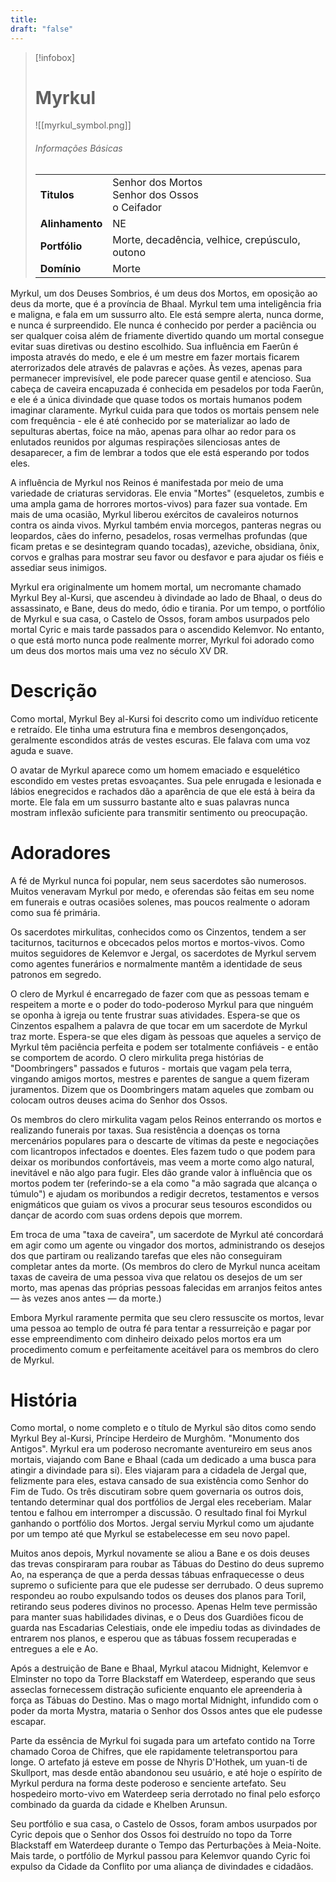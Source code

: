 ```yaml
---
title: 
draft: "false"
---
```

> [!infobox]
> # Myrkul
> ![[myrkul_symbol.png]]
> ###### Informações Básicas
> | | |
> | ---- | ---- |
> | **Titulos** | Senhor dos Mortos<br/>Senhor dos Ossos<br/>o Ceifador |
> | **Alinhamento** | NE |
> | **Portfólio** | Morte, decadência, velhice, crepúsculo, outono |
> | **Domínio** | Morte |

Myrkul, um dos Deuses Sombrios, é um deus dos Mortos, em oposição ao deus da morte, que é a província de Bhaal. Myrkul tem uma inteligência fria e maligna, e fala em um sussurro alto. Ele está sempre alerta, nunca dorme, e nunca é surpreendido. Ele nunca é conhecido por perder a paciência ou ser qualquer coisa além de friamente divertido quando um mortal consegue evitar suas diretivas ou destino escolhido. Sua influência em Faerûn é imposta através do medo, e ele é um mestre em fazer mortais ficarem aterrorizados dele através de palavras e ações. Às vezes, apenas para permanecer imprevisível, ele pode parecer quase gentil e atencioso. Sua cabeça de caveira encapuzada é conhecida em pesadelos por toda Faerûn, e ele é a única divindade que quase todos os mortais humanos podem imaginar claramente. Myrkul cuida para que todos os mortais pensem nele com frequência - ele é até conhecido por se materializar ao lado de sepulturas abertas, foice na mão, apenas para olhar ao redor para os enlutados reunidos por algumas respirações silenciosas antes de desaparecer, a fim de lembrar a todos que ele está esperando por todos eles.

A influência de Myrkul nos Reinos é manifestada por meio de uma variedade de criaturas servidoras. Ele envia "Mortes" (esqueletos, zumbis e uma ampla gama de horrores mortos-vivos) para fazer sua vontade. Em mais de uma ocasião, Myrkul liberou exércitos de cavaleiros noturnos contra os ainda vivos. Myrkul também envia morcegos, panteras negras ou leopardos, cães do inferno, pesadelos, rosas vermelhas profundas (que ficam pretas e se desintegram quando tocadas), azeviche, obsidiana, ônix, corvos e gralhas para mostrar seu favor ou desfavor e para ajudar os fiéis e assediar seus inimigos.

Myrkul era originalmente um homem mortal, um necromante chamado Myrkul Bey al-Kursi, que ascendeu à divindade ao lado de Bhaal, o deus do assassinato, e Bane, deus do medo, ódio e tirania. Por um tempo, o portfólio de Myrkul e sua casa, o Castelo de Ossos, foram ambos usurpados pelo mortal Cyric e mais tarde passados ​​para o ascendido Kelemvor. No entanto, o que está morto nunca pode realmente morrer, Myrkul foi adorado como um deus dos mortos mais uma vez no século XV DR.

# Descrição
Como mortal, Myrkul Bey al-Kursi foi descrito como um indivíduo reticente e retraído. Ele tinha uma estrutura fina e membros desengonçados, geralmente escondidos atrás de vestes escuras. Ele falava com uma voz aguda e suave.

O avatar de Myrkul aparece como um homem emaciado e esquelético escondido em vestes pretas esvoaçantes. Sua pele enrugada e lesionada e lábios enegrecidos e rachados dão a aparência de que ele está à beira da morte. Ele fala em um sussurro bastante alto e suas palavras nunca mostram inflexão suficiente para transmitir sentimento ou preocupação.

# Adoradores

A fé de Myrkul nunca foi popular, nem seus sacerdotes são numerosos. Muitos veneravam Myrkul por medo, e oferendas são feitas em seu nome em funerais e outras ocasiões solenes, mas poucos realmente o adoram como sua fé primária.

Os sacerdotes mirkulitas, conhecidos como os Cinzentos, tendem a ser taciturnos, taciturnos e obcecados pelos mortos e mortos-vivos. Como muitos seguidores de Kelemvor e Jergal, os sacerdotes de Myrkul servem como agentes funerários e normalmente mantêm a identidade de seus patronos em segredo.

O clero de Myrkul é encarregado de fazer com que as pessoas temam e respeitem a morte e o poder do todo-poderoso Myrkul para que ninguém se oponha à igreja ou tente frustrar suas atividades. Espera-se que os Cinzentos espalhem a palavra de que tocar em um sacerdote de Myrkul traz morte. Espera-se que eles digam às pessoas que aqueles a serviço de Myrkul têm paciência perfeita e podem ser totalmente confiáveis ​​- e então se comportem de acordo. O clero mirkulita prega histórias de "Doombringers" passados ​​e futuros - mortais que vagam pela terra, vingando amigos mortos, mestres e parentes de sangue a quem fizeram juramentos. Dizem que os Doombringers matam aqueles que zombam ou colocam outros deuses acima do Senhor dos Ossos.

Os membros do clero mirkulita vagam pelos Reinos enterrando os mortos e realizando funerais por taxas. Sua resistência a doenças os torna mercenários populares para o descarte de vítimas da peste e negociações com licantropos infectados e doentes. Eles fazem tudo o que podem para deixar os moribundos confortáveis, mas veem a morte como algo natural, inevitável e não algo para fugir. Eles dão grande valor à influência que os mortos podem ter (referindo-se a ela como "a mão sagrada que alcança o túmulo") e ajudam os moribundos a redigir decretos, testamentos e versos enigmáticos que guiam os vivos a procurar seus tesouros escondidos ou dançar de acordo com suas ordens depois que morrem.

Em troca de uma "taxa de caveira", um sacerdote de Myrkul até concordará em agir como um agente ou vingador dos mortos, administrando os desejos dos que partiram ou realizando tarefas que eles não conseguiram completar antes da morte. (Os membros do clero de Myrkul nunca aceitam taxas de caveira de uma pessoa viva que relatou os desejos de um ser morto, mas apenas das próprias pessoas falecidas em arranjos feitos antes — às vezes anos antes — da morte.)

Embora Myrkul raramente permita que seu clero ressuscite os mortos, levar uma pessoa ao templo de outra fé para tentar a ressurreição e pagar por esse empreendimento com dinheiro deixado pelos mortos era um procedimento comum e perfeitamente aceitável para os membros do clero de Myrkul.

# História
Como mortal, o nome completo e o título de Myrkul são ditos como sendo Myrkul Bey al-Kursi, Príncipe Herdeiro de Murghôm. "Monumento dos Antigos". Myrkul era um poderoso necromante aventureiro em seus anos mortais, viajando com Bane e Bhaal (cada um dedicado a uma busca para atingir a divindade para si). Eles viajaram para a cidadela de Jergal que, felizmente para eles, estava cansado de sua existência como Senhor do Fim de Tudo. Os três discutiram sobre quem governaria os outros dois, tentando determinar qual dos portfólios de Jergal eles receberiam. Malar tentou e falhou em interromper a discussão. O resultado final foi Myrkul ganhando o portfólio dos Mortos. Jergal serviu Myrkul como um ajudante por um tempo até que Myrkul se estabelecesse em seu novo papel.

Muitos anos depois, Myrkul novamente se aliou a Bane e os dois deuses das trevas conspiraram para roubar as Tábuas do Destino do deus supremo Ao, na esperança de que a perda dessas tábuas enfraquecesse o deus supremo o suficiente para que ele pudesse ser derrubado. O deus supremo respondeu ao roubo expulsando todos os deuses dos planos para Toril, retirando seus poderes divinos no processo. Apenas Helm teve permissão para manter suas habilidades divinas, e o Deus dos Guardiões ficou de guarda nas Escadarias Celestiais, onde ele impediu todas as divindades de entrarem nos planos, e esperou que as tábuas fossem recuperadas e entregues a ele e Ao.

Após a destruição de Bane e Bhaal, Myrkul atacou Midnight, Kelemvor e Elminster no topo da Torre Blackstaff em Waterdeep, esperando que seus asseclas fornecessem distração suficiente enquanto ele apreenderia à força as Tábuas do Destino. Mas o mago mortal Midnight, infundido com o poder da morta Mystra, mataria o Senhor dos Ossos antes que ele pudesse escapar.

Parte da essência de Myrkul foi sugada para um artefato contido na Torre chamado Coroa de Chifres, que ele rapidamente teletransportou para longe. O artefato já esteve em posse de Nhyris D'Hothek, um yuan-ti de Skullport, mas desde então abandonou seu usuário, e até hoje o espírito de Myrkul perdura na forma deste poderoso e senciente artefato. Seu hospedeiro morto-vivo em Waterdeep seria derrotado no final pelo esforço combinado da guarda da cidade e Khelben Arunsun.

Seu portfólio e sua casa, o Castelo de Ossos, foram ambos usurpados por Cyric depois que o Senhor dos Ossos foi destruído no topo da Torre Blackstaff em Waterdeep durante o Tempo das Perturbações à Meia-Noite. Mais tarde, o portfólio de Myrkul passou para Kelemvor quando Cyric foi expulso da Cidade da Conflito por uma aliança de divindades e cidadãos.
